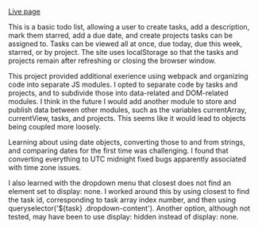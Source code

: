 <a href='https://pete-fowler.github.io/todo-list/'>Live page</a>

This is a basic todo list, allowing a user to create tasks, add a description,
mark them starred, add a due date, and create projects tasks can be assigned to. 
Tasks can be viewed all at once, due today, due this week, starred, or by project.
The site uses localStorage so that the tasks and projects remain after refreshing
or closing the browser window.  

This project provided additional exerience using webpack and organizing code into
separate JS modules. I opted to separate code by tasks and projects, and to
subdivide those into data-related and DOM-related modules. I think in the future
I would add another module to store and publish data between other modules, such
as the variables currentArray, currentView, tasks, and projects. This seems like
it would lead to objects being coupled more loosely.

Learning about using date objects, converting those to and from strings, and
comparing dates for the first time was challenging. I found that converting
everything to UTC midnight fixed bugs apparently associated with time zone
issues.

I also learned with the dropdown menu that closest does not find an element set
to display: none. I worked around this by using closest to find the task id,
corresponding to task array index number, and then using queryselector('${task}
.dropdown-content'). Another option, although not tested, may have been to use
display: hidden instead of display: none.
